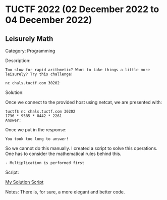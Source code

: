 # TUCTF 2022 (02 December 2022 to 04 December 2022)

## Leisurely Math

Category: Programming

Description:

    Too slow for rapid arithmetic? Want to take things a little more leisurely? Try this challenge!

    nc chals.tuctf.com 30202

Solution:

Once we connect to the provided host using netcat, we are presented with:

    tuctf$ nc chals.tuctf.com 30202
    1736 * 9585 * 8442 * 2261
    Answer:

Once we put in the response:

    You took too long to answer!

So we cannot do this manually.
I created a script to solve this operations.
One has to consider the mathematical rules behind this.

    - Multiplication is performed first

Script:

[My Solution Script](./leisurely_math.py)

Notes: There is, for sure, a more elegant and better code.
